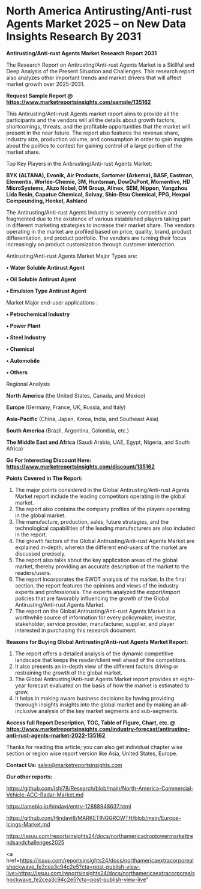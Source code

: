 # North America Antirusting/Anti-rust Agents Market 2025 – on New Data Insights Research By 2031

<strong>Antirusting/Anti-rust Agents Market Research Report 2031</strong>

The Research Report on Antirusting/Anti-rust Agents Market is a Skillful and Deep Analysis of the Present Situation and Challenges. This research report also analyzes other important trends and market drivers that will affect market growth over 2025-2031.

<strong>Request Sample Report @ <a href=https://www.marketreportsinsights.com/sample/135162>https://www.marketreportsinsights.com/sample/135162</a></strong>

This Antirusting/Anti-rust Agents market report aims to provide all the participants and the vendors will all the details about growth factors, shortcomings, threats, and the profitable opportunities that the market will present in the near future. The report also features the revenue share, industry size, production volume, and consumption in order to gain insights about the politics to contest for gaining control of a large portion of the market share.

Top Key Players in the Antirusting/Anti-rust Agents Market:

<strong>BYK (ALTANA), Evonik, Air Products, Sartomer (Arkema), BASF, Eastman, Elementis, Worlée-Chemie, 3M, Huntsman, DowDuPont, Momentive, HD MicroSystems, Akzo Nobel, OM Group, Allnex, SEM, Nippon, Yangzhou Lida Resin, Capatue Chemical, Solvay, Shin-Etsu Chemical, PPG, Hexpol Compounding, Henkel, Ashland</strong>

The Antirusting/Anti-rust Agents Industry is severely competitive and fragmented due to the existence of various established players taking part in different marketing strategies to increase their market share. The vendors operating in the market are profiled based on price, quality, brand, product differentiation, and product portfolio. The vendors are turning their focus increasingly on product customization through customer interaction.

Antirusting/Anti-rust Agents Market Major Types are:

<strong>• Water Soluble Antirust Agent

• Oil Soluble Antirust Agent

• Emulsion Type Antirust Agent</strong>

Market Major end-user applications :

<strong>• Petrochemical Industry

• Power Plant

• Steel Industry

• Chemical

• Automobile

• Others</strong>

Regional Analysis

</u><strong><b>North America</b></strong> (the United States, Canada, and Mexico)

<strong><b>Europe </b></strong>(Germany, France, UK, Russia, and Italy)

<strong><b>Asia-Pacific</b></strong> (China, Japan, Korea, India, and Southeast Asia)

<strong><b>South America</b></strong> (Brazil, Argentina, Colombia, etc.)

<strong><b>The Middle East and Africa</b></strong> (Saudi Arabia, UAE, Egypt, Nigeria, and South Africa)

<strong>Go For Interesting Discount Here: <a href=https://www.marketreportsinsights.com/discount/135162>https://www.marketreportsinsights.com/discount/135162</a></strong>

<strong>Points Covered in The Report:</strong>
<ol>
  <li>The major points considered in the Global Antirusting/Anti-rust Agents Market report include the leading competitors operating in the global market.</li>
  <li>The report also contains the company profiles of the players operating in the global market.</li>
  <li>The manufacture, production, sales, future strategies, and the technological capabilities of the leading manufacturers are also included in the report.</li>
  <li>The growth factors of the Global Antirusting/Anti-rust Agents Market are explained in-depth, wherein the different end-users of the market are discussed precisely.</li>
  <li>The report also talks about the key application areas of the global market, thereby providing an accurate description of the market to the readers/users.</li>
  <li>The report incorporates the SWOT analysis of the market. In the final section, the report features the opinions and views of the industry experts and professionals. The experts analyzed the export/import policies that are favorably influencing the growth of the Global Antirusting/Anti-rust Agents Market.</li>
  <li>The report on the Global Antirusting/Anti-rust Agents Market is a worthwhile source of information for every policymaker, investor, stakeholder, service provider, manufacturer, supplier, and player interested in purchasing this research document.</li>
</ol>
<strong>Reasons for Buying Global Antirusting/Anti-rust Agents Market Report:</strong>

<ol>
  <li>The report offers a detailed analysis of the dynamic competitive landscape that keeps the reader/client well ahead of the competitors.</li>
  <li>It also presents an in-depth view of the different factors driving or restraining the growth of the global market.</li>
  <li>The Global Antirusting/Anti-rust Agents Market report provides an eight-year forecast evaluated on the basis of how the market is estimated to grow.</li>
  <li>It helps in making aware business decisions by having providing thorough insights insights into the global market and by making an all-inclusive analysis of the key market segments and sub-segments.</li>
</ol>
<strong>Access full Report Description, TOC, Table of Figure, Chart, etc. @ <a href=https://www.marketreportsinsights.com/industry-forecast/antirusting-anti-rust-agents-market-2022-135162>https://www.marketreportsinsights.com/industry-forecast/antirusting-anti-rust-agents-market-2022-135162</a></strong>


Thanks for reading this article; you can also get individual chapter wise section or region wise report version like Asia, United States, Europe.

<strong>Contact Us:</strong>
sales@marketreportsinsights.com

<strong>Our other reports:</strong>

<a href=https://github.com/Ishi78/Research/blob/main/North-America-Commercial-Vehicle-ACC-Radar-Market.md>https://github.com/Ishi78/Research/blob/main/North-America-Commercial-Vehicle-ACC-Radar-Market.md</a>

<a href=https://ameblo.jp/hindavi/entry-12888948637.html>https://ameblo.jp/hindavi/entry-12888948637.html</a>

<a href=https://github.com/Hindavi8/MARKETINGGROWTH/blob/main/Europe-Icings-Market.md>https://github.com/Hindavi8/MARKETINGGROWTH/blob/main/Europe-Icings-Market.md</a>

<a href=https://issuu.com/reportsinsights24/docs/northamericadroptowermarkettrendsandchallenges2025>https://issuu.com/reportsinsights24/docs/northamericadroptowermarkettrendsandchallenges2025</a>

<a href=https://issuu.com/reportsinsights24/docs/northamericaextracorporealshockwave_fe2cea3c94c2e5?cta=post-publish-view-live>https://issuu.com/reportsinsights24/docs/northamericaextracorporealshockwave_fe2cea3c94c2e5?cta=post-publish-view-live</a>"
